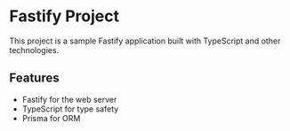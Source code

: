 # Fastify Project

This project is a sample Fastify application built with TypeScript and other technologies.

## Features

- Fastify for the web server
- TypeScript for type safety
- Prisma for ORM
